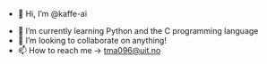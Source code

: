 - 👋 Hi, I’m @kaffe-ai
<!--- - 👀 I’m interested in ... --->
- 🌱 I’m currently learning Python and the C programming language
- 💞️ I’m looking to collaborate on anything!
- 📫 How to reach me -> tma096@uit.no

<!---
kaffe-ai/kaffe-ai is a ✨ special ✨ repository because its `README.md` (this file) appears on your GitHub profile.
You can click the Preview link to take a look at your changes.
--->
